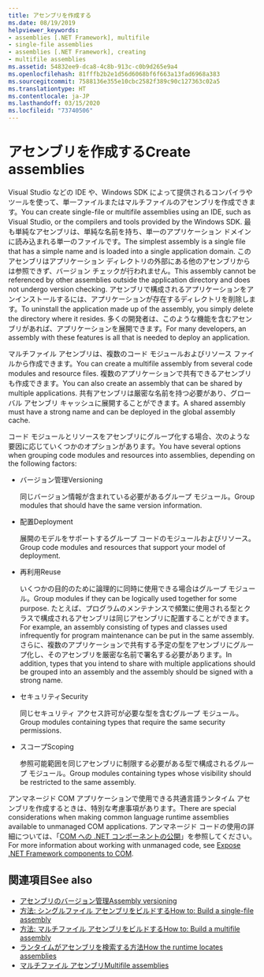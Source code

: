 ```yaml
---
title: アセンブリを作成する
ms.date: 08/19/2019
helpviewer_keywords:
- assemblies [.NET Framework], multifile
- single-file assemblies
- assemblies [.NET Framework], creating
- multifile assemblies
ms.assetid: 54832ee9-dca8-4c8b-913c-c0b9d265e9a4
ms.openlocfilehash: 81fffb2b2e1d56d6068bf6f663a13fad6968a383
ms.sourcegitcommit: 7588136e355e10cbc2582f389c90c127363c02a5
ms.translationtype: HT
ms.contentlocale: ja-JP
ms.lasthandoff: 03/15/2020
ms.locfileid: "73740506"
---
```

# <a name="create-assemblies"></a><span data-ttu-id="34959-102">アセンブリを作成する</span><span class="sxs-lookup"><span data-stu-id="34959-102">Create assemblies</span></span>

<span data-ttu-id="34959-103">Visual Studio などの IDE や、Windows SDK によって提供されるコンパイラやツールを使って、単一ファイルまたはマルチファイルのアセンブリを作成できます。</span><span class="sxs-lookup"><span data-stu-id="34959-103">You can create single-file or multifile assemblies using an IDE, such as Visual Studio, or the compilers and tools provided by the Windows SDK.</span></span> <span data-ttu-id="34959-104">最も単純なアセンブリは、単純な名前を持ち、単一のアプリケーション ドメインに読み込まれる単一のファイルです。</span><span class="sxs-lookup"><span data-stu-id="34959-104">The simplest assembly is a single file that has a simple name and is loaded into a single application domain.</span></span> <span data-ttu-id="34959-105">このアセンブリはアプリケーション ディレクトリの外部にある他のアセンブリからは参照できず、バージョン チェックが行われません。</span><span class="sxs-lookup"><span data-stu-id="34959-105">This assembly cannot be referenced by other assemblies outside the application directory and does not undergo version checking.</span></span> <span data-ttu-id="34959-106">アセンブリで構成されるアプリケーションをアンインストールするには、アプリケーションが存在するディレクトリを削除します。</span><span class="sxs-lookup"><span data-stu-id="34959-106">To uninstall the application made up of the assembly, you simply delete the directory where it resides.</span></span> <span data-ttu-id="34959-107">多くの開発者は、このような機能を含むアセンブリがあれば、アプリケーションを展開できます。</span><span class="sxs-lookup"><span data-stu-id="34959-107">For many developers, an assembly with these features is all that is needed to deploy an application.</span></span>

<span data-ttu-id="34959-108">マルチファイル アセンブリは、複数のコード モジュールおよびリソース ファイルから作成できます。</span><span class="sxs-lookup"><span data-stu-id="34959-108">You can create a multifile assembly from several code modules and resource files.</span></span> <span data-ttu-id="34959-109">複数のアプリケーションで共有できるアセンブリも作成できます。</span><span class="sxs-lookup"><span data-stu-id="34959-109">You can also create an assembly that can be shared by multiple applications.</span></span> <span data-ttu-id="34959-110">共有アセンブリは厳密な名前を持つ必要があり、グローバル アセンブリ キャッシュに展開することができます。</span><span class="sxs-lookup"><span data-stu-id="34959-110">A shared assembly must have a strong name and can be deployed in the global assembly cache.</span></span>

<span data-ttu-id="34959-111">コード モジュールとリソースをアセンブリにグループ化する場合、次のような要因に応じていくつかのオプションがあります。</span><span class="sxs-lookup"><span data-stu-id="34959-111">You have several options when grouping code modules and resources into assemblies, depending on the following factors:</span></span>

- <span data-ttu-id="34959-112">バージョン管理</span><span class="sxs-lookup"><span data-stu-id="34959-112">Versioning</span></span>

     <span data-ttu-id="34959-113">同じバージョン情報が含まれている必要があるグループ モジュール。</span><span class="sxs-lookup"><span data-stu-id="34959-113">Group modules that should have the same version information.</span></span>

- <span data-ttu-id="34959-114">配置</span><span class="sxs-lookup"><span data-stu-id="34959-114">Deployment</span></span>

     <span data-ttu-id="34959-115">展開のモデルをサポートするグループ コードのモジュールおよびリソース。</span><span class="sxs-lookup"><span data-stu-id="34959-115">Group code modules and resources that support your model of deployment.</span></span>

- <span data-ttu-id="34959-116">再利用</span><span class="sxs-lookup"><span data-stu-id="34959-116">Reuse</span></span>

     <span data-ttu-id="34959-117">いくつかの目的のために論理的に同時に使用できる場合はグループ モジュール。</span><span class="sxs-lookup"><span data-stu-id="34959-117">Group modules if they can be logically used together for some purpose.</span></span> <span data-ttu-id="34959-118">たとえば、プログラムのメンテナンスで頻繁に使用される型とクラスで構成されるアセンブリは同じアセンブリに配置することができます。</span><span class="sxs-lookup"><span data-stu-id="34959-118">For example, an assembly consisting of types and classes used infrequently for program maintenance can be put in the same assembly.</span></span> <span data-ttu-id="34959-119">さらに、複数のアプリケーションで共有する予定の型をアセンブリにグループ化し、そのアセンブリを厳密な名前で署名する必要があります。</span><span class="sxs-lookup"><span data-stu-id="34959-119">In addition, types that you intend to share with multiple applications should be grouped into an assembly and the assembly should be signed with a strong name.</span></span>

- <span data-ttu-id="34959-120">セキュリティ</span><span class="sxs-lookup"><span data-stu-id="34959-120">Security</span></span>

     <span data-ttu-id="34959-121">同じセキュリティ アクセス許可が必要な型を含むグループ モジュール。</span><span class="sxs-lookup"><span data-stu-id="34959-121">Group modules containing types that require the same security permissions.</span></span>

- <span data-ttu-id="34959-122">スコープ</span><span class="sxs-lookup"><span data-stu-id="34959-122">Scoping</span></span>

     <span data-ttu-id="34959-123">参照可能範囲を同じアセンブリに制限する必要がある型で構成されるグループ モジュール。</span><span class="sxs-lookup"><span data-stu-id="34959-123">Group modules containing types whose visibility should be restricted to the same assembly.</span></span>

<span data-ttu-id="34959-124">アンマネージド COM アプリケーションで使用できる共通言語ランタイム アセンブリを作成するときは、特別な考慮事項があります。</span><span class="sxs-lookup"><span data-stu-id="34959-124">There are special considerations when making common language runtime assemblies available to unmanaged COM applications.</span></span> <span data-ttu-id="34959-125">アンマネージド コードの使用の詳細については、「[COM への .NET コンポーネントの公開](../../framework/interop/exposing-dotnet-components-to-com.md)」を参照してください。</span><span class="sxs-lookup"><span data-stu-id="34959-125">For more information about working with unmanaged code, see [Expose .NET Framework components to COM](../../framework/interop/exposing-dotnet-components-to-com.md).</span></span>

## <a name="see-also"></a><span data-ttu-id="34959-126">関連項目</span><span class="sxs-lookup"><span data-stu-id="34959-126">See also</span></span>

- [<span data-ttu-id="34959-127">アセンブリのバージョン管理</span><span class="sxs-lookup"><span data-stu-id="34959-127">Assembly versioning</span></span>](versioning.md)
- [<span data-ttu-id="34959-128">方法: シングルファイル アセンブリをビルドする</span><span class="sxs-lookup"><span data-stu-id="34959-128">How to: Build a single-file assembly</span></span>](../../framework/app-domains/build-single-file-assembly.md)
- [<span data-ttu-id="34959-129">方法: マルチファイル アセンブリをビルドする</span><span class="sxs-lookup"><span data-stu-id="34959-129">How to: Build a multifile assembly</span></span>](../../framework/app-domains/build-multifile-assembly.md)
- [<span data-ttu-id="34959-130">ランタイムがアセンブリを検索する方法</span><span class="sxs-lookup"><span data-stu-id="34959-130">How the runtime locates assemblies</span></span>](../../framework/deployment/how-the-runtime-locates-assemblies.md)
- [<span data-ttu-id="34959-131">マルチファイル アセンブリ</span><span class="sxs-lookup"><span data-stu-id="34959-131">Multifile assemblies</span></span>](../../framework/app-domains/multifile-assemblies.md)

